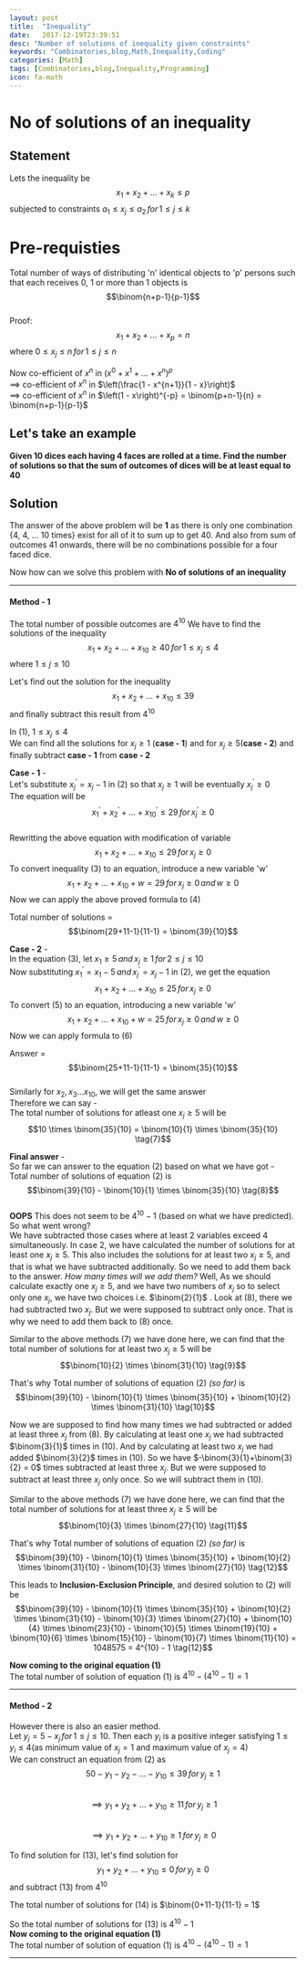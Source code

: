 ```yaml
---
layout: post
title:  "Inequality"
date:   2017-12-19T23:39:51
desc: "Number of solutions of inequality given constraints"
keywords: "Combinatories,blog,Math,Inequality,Coding"
categories: [Math]
tags: [Combinatories,blog,Inequality,Programming]
icon: fa-math
---
```


# No of solutions of an inequality  

## Statement
Lets the inequality be $$x_1 + x_2 + \dots + x_k \le p$$ subjected to constraints $a_1 \le x_j \le a_2 \, for \, 1 \le j \le k$

# Pre-requisties
Total number of ways of distributing 'n' identical objects to 'p' persons such that each receives 0, 1 or more than 1 objects is $$\binom{n+p-1}{p-1}$$  
Proof:
$$x_1 + x_2 + \dots + x_p = n$$
where $0 \le x_j \le n \, for \, 1 \le j \le n$

Now co-efficient of $x^n$ in $\left(x^0 + x^1 + \dots + x^n\right)^p$  
$\implies$ co-efficient of $x^n$ in $\left(\frac{1 - x^{n+1}}{1 - x}\right)$  
$\implies$ co-efficient of $x^n$ in $\left(1 - x\right)^{-p} = \binom{p+n-1}{n} = \binom{n+p-1}{p-1}$  

## Let's take an example

**Given 10 dices each having 4 faces are rolled at a time. Find the number of solutions so that the sum of outcomes of dices will be at least equal to 40**

## Solution
The answer of the above problem will be **1** as there is only one combination {4, 4, ... 10 times} exist for all of it to sum up to get 40. And 
also from sum of outcomes 41 onwards, there will be no combinations possible for a four faced dice.

Now how can we solve this problem with **No of solutions of an inequality**

---

#### Method - 1
The total number of possible outcomes are $4^{10}$
We have to find the solutions of the inequality $$x_1 + x_2 + \dots + x_{10} \ge 40  \, for \, 1 \le x_j \le 4 \tag{1}$$ where $1 \le j \le 10$

Let's find out the solution for the inequality $$x_1 + x_2 + \dots + x_{10} \le 39 \tag{2}$$ and finally subtract this result from $4^{10}$

In (1), $1 \le x_j \le 4$  
We can find all the solutions for $x_j \ge 1$ (**case - 1**) and for $x_j \ge 5$(**case - 2**) and finally subtract **case - 1** from **case - 2**

__Case - 1__ -  
Let's substitute $x_j^{'} = x_j - 1$ in (2) so that $x_j \ge 1$ will be eventually $x_j^{'} \ge 0$  
The equation will be $$x_1^{'} + x_2^{'} + \dots + x_{10}^{'} \le 29 \, for \, x_j^{'} \ge 0$$  
Rewritting the above equation with modification of variable $$x_1 + x_2 + \dots + x_{10} \le 29 \, for \, x_j \ge 0 \tag{3}$$
To convert inequality (3) to an equation, introduce a new variable 'w'
$$x_1 + x_2 + \dots + x_{10} + w = 29 \, for \, x_j \ge 0 \, and \, w \ge 0 \tag{4}$$
Now we can apply the above proved formula to (4)

Total number of solutions = $$\binom{29+11-1}{11-1} = \binom{39}{10}$$

__Case - 2__ -  
In the equation (3), let $x_1 \ge 5 \, and \, x_j \ge 1 \, for \, 2 \le j \le 10$  
Now substituting $x_1^{'} = x_1 - 5 \, and \, x_j^{'} = x_j - 1$ in (2), we get the equation
$$x_1 + x_2 + \dots + x_{10} \le 25 \, for \, x_j \ge 0 \tag{5}$$
To convert (5) to an equation, introducing a new variable 'w'  
$$x_1 + x_2 + \dots + x_{10} + w = 25 \, for \, x_j \ge 0 \, and \, w \ge 0 \tag{6}$$
Now we can apply formula to (6)  

Answer = $$\binom{25+11-1}{11-1} = \binom{35}{10}$$  
Similarly for $x_2, x_3 \dots x_{10}$, we will get the same answer  
Therefore we can say -  
The total number of solutions for atleast one $x_j \ge 5$ will be $$10 \times \binom{35}{10} = \binom{10}{1} \times \binom{35}{10} \tag{7}$$

__Final answer__ -  
So far we can answer to the equation (2) based on what we have got -  
Total number of solutions of equation (2) is $$\binom{39}{10} - \binom{10}{1} \times \binom{35}{10} \tag{8}$$  
**OOPS** This does not seem to be $4^{10} - 1$ (based on what we have predicted). So what went wrong?  
We have subtracted those cases where at least 2 variables exceed 4 simultaneously. In case 2, we have calculated the number of solutions for at 
least one $x_j \ge 5$. This also includes the solutions for at least two $x_j \ge 5$, and that is what we have subtracted additionally. So we need 
to add them back to the answer. _How many times will we add them?_  Well, As we should calculate exactly one $x_j \ge 5$, and we have two numbers of
 $x_j$ so to select only one $x_j$, we have two choices i.e. $\binom{2}{1}$ . Look at (8), there we had subtracted two $x_j$. But we were supposed to 
subtract only once. That is why we need to add them back to (8) once.  

Similar to the above methods (7) we have done here, we can find that the total number of solutions for at least two $x_j \ge 5$ will be 
$$\binom{10}{2} \times \binom{31}{10} \tag{9}$$

That's why Total number of solutions of equation (2) _(so far)_ is 
$$\binom{39}{10} - \binom{10}{1} \times \binom{35}{10} + \binom{10}{2} \times \binom{31}{10} \tag{10}$$

Now we are supposed to find how many times we had subtracted or added at least three $x_j$ from (8). By calculating at least one $x_j$ we had
 subtracted $\binom{3}{1}$ times in (10). And by calculating at least two $x_j$ we had added $\binom{3}{2}$ times in (10). So we have 
 $-\binom{3}{1}+\binom{3}{2} = 0$ times subtracted at least three $x_j$. But we were supposed to subtract at least three $x_j$ only once. So we will 
 subtract them in (10).  
 
 Similar to the above methods (7) we have done here, we can find that the total number of solutions for at least three $x_j \ge 5$ will be 
$$\binom{10}{3} \times \binom{27}{10} \tag{11}$$

That's why Total number of solutions of equation (2) _(so far)_ is 
$$\binom{39}{10} - \binom{10}{1} \times \binom{35}{10} + \binom{10}{2} \times \binom{31}{10} - \binom{10}{3} \times \binom{27}{10} \tag{12}$$

This leads to **Inclusion-Exclusion Principle**, and desired solution to (2) will be
$$\binom{39}{10} - \binom{10}{1} \times \binom{35}{10} + \binom{10}{2} \times \binom{31}{10} - \binom{10}{3} \times \binom{27}{10} + \binom{10}{4} \times \binom{23}{10} - \binom{10}{5} \times \binom{19}{10} + \binom{10}{6} \times \binom{15}{10} - \binom{10}{7} \times \binom{11}{10} = 1048575 = 4^{10} - 1 \tag{12}$$

**Now coming to the original equation (1)**  
The total number of solution of equation (1) is $4^{10} - \left(4^{10} - 1\right) = 1$  

---

#### Method - 2
However there is also an easier method.  
Let $y_j = 5 - x_j \, for \, 1 \le j \le 10$. Then each $y_i$ is a positive integer satisfying $1 \le y_i \le 4$(as minimum value of $x_j = 1$ and
 maximum value of $x_j = 4$)  
We can construct an equation from (2) as  $$50 - y_1 - y_2 - \dots - y_{10} \le 39 \, for \, y_j \ge 1$$  
$$\implies y_1 + y_2 + \dots + y_{10} \ge 11 \, for \, y_j \ge 1$$  
$$\implies y_1 + y_2 + \dots + y_{10} \ge 1 \, for \, y_j \ge 0 \tag{13}$$

To find solution for (13), let's find solution for $$y_1 + y_2 + \dots + y_{10} \le 0 \, for \, y_j \ge 0 \tag{14}$$ and subtract (13) from $4^{10}$

The total number of solutions for (14) is $\binom{0+11-1}{11-1} = 1$

So the total number of solutions for (13) is $4^{10} - 1$  
**Now coming to the original equation (1)**  
The total number of solution of equation (1) is $4^{10} - \left(4^{10} - 1\right) = 1$

---
